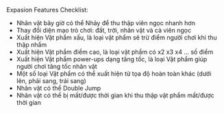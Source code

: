 Expasion Features Checklist:
- Nhân vật bây giờ có thể Nhảy để thu thập viên ngọc nhanh hơn
- Thay đổi diện mạo trò chơi: đất, trời, nhân vật và cả viên ngọc
- Xuất hiện Vật phẩm xấu, là loại vật phẩm sẽ trừ điểm người chơi khi thu thập nhầm
- Xuất hiện Vật phẩm điểm cao, là loại vật phẩm có x2 x3 x4 ... số điểm
- Xuất hiện Vật phẩm power-ups dạng tăng tốc, là loại Vật phẩm giúp người chơi tăng tốc nhân vật
- Một số loại Vật phẩm có thể xuất hiện từ tọa độ hoàn toàn khác (dưới lên, phải sang, trái sang)
- Nhân vật có thể Double Jump
- Nhân vật có thể bị mất/được thời gian khi thu thập vật phẩm mất/được thời gian
